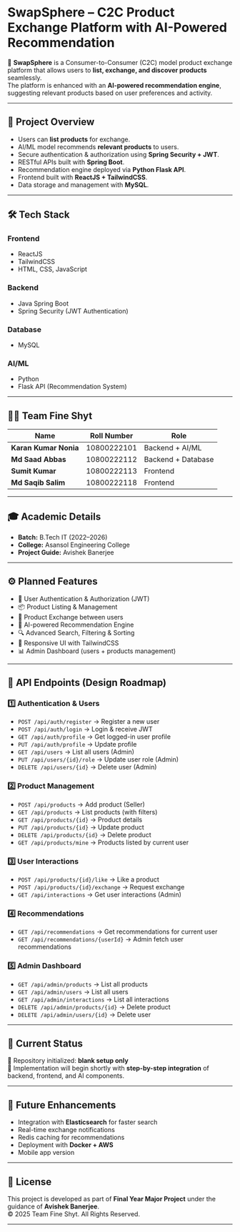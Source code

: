 # SwapSphere – C2C Product Exchange Platform with AI-Powered Recommendation  

🚀 **SwapSphere** is a Consumer-to-Consumer (C2C) model product exchange platform that allows users to **list, exchange, and discover products** seamlessly.  
The platform is enhanced with an **AI-powered recommendation engine**, suggesting relevant products based on user preferences and activity.  

---

## 📌 Project Overview  
- Users can **list products** for exchange.  
- AI/ML model recommends **relevant products** to users.  
- Secure authentication & authorization using **Spring Security + JWT**.  
- RESTful APIs built with **Spring Boot**.  
- Recommendation engine deployed via **Python Flask API**.  
- Frontend built with **ReactJS + TailwindCSS**.  
- Data storage and management with **MySQL**.  

---

## 🛠️ Tech Stack  

### **Frontend**
- ReactJS  
- TailwindCSS  
- HTML, CSS, JavaScript  

### **Backend**
- Java Spring Boot  
- Spring Security (JWT Authentication)  

### **Database**
- MySQL  

### **AI/ML**
- Python  
- Flask API (Recommendation System)  

---

## 👨‍💻 Team Fine Shyt  

| Name               | Roll Number     | Role                     |
|--------------------|----------------|--------------------------|
| **Karan Kumar Nonia** | 10800222101    | Backend + AI/ML          |
| **Md Saad Abbas**     | 10800222112    | Backend + Database       |
| **Sumit Kumar**       | 10800222113    | Frontend                 |
| **Md Saqib Salim**    | 10800222118    | Frontend                 |

---

## 🎓 Academic Details  
- **Batch:** B.Tech IT (2022–2026)  
- **College:** Asansol Engineering College  
- **Project Guide:** Avishek Banerjee  

---

## ⚙️ Planned Features  
- 🔐 User Authentication & Authorization (JWT)  
- 📦 Product Listing & Management  
- 🔄 Product Exchange between users  
- 🤖 AI-powered Recommendation Engine  
- 🔍 Advanced Search, Filtering & Sorting  
- 📱 Responsive UI with TailwindCSS  
- 📊 Admin Dashboard (users + products management)  

---

## 📡 API Endpoints (Design Roadmap)  

### 1️⃣ Authentication & Users
- `POST /api/auth/register` → Register a new user  
- `POST /api/auth/login` → Login & receive JWT  
- `GET /api/auth/profile` → Get logged-in user profile  
- `PUT /api/auth/profile` → Update profile  
- `GET /api/users` → List all users (Admin)  
- `PUT /api/users/{id}/role` → Update user role (Admin)  
- `DELETE /api/users/{id}` → Delete user (Admin)  

### 2️⃣ Product Management
- `POST /api/products` → Add product (Seller)  
- `GET /api/products` → List products (with filters)  
- `GET /api/products/{id}` → Product details  
- `PUT /api/products/{id}` → Update product  
- `DELETE /api/products/{id}` → Delete product  
- `GET /api/products/mine` → Products listed by current user  

### 3️⃣ User Interactions
- `POST /api/products/{id}/like` → Like a product  
- `POST /api/products/{id}/exchange` → Request exchange  
- `GET /api/interactions` → Get user interactions (Admin)  

### 4️⃣ Recommendations
- `GET /api/recommendations` → Get recommendations for current user  
- `GET /api/recommendations/{userId}` → Admin fetch user recommendations  

### 5️⃣ Admin Dashboard
- `GET /api/admin/products` → List all products  
- `GET /api/admin/users` → List all users  
- `GET /api/admin/interactions` → List all interactions  
- `DELETE /api/admin/products/{id}` → Delete product  
- `DELETE /api/admin/users/{id}` → Delete user  

---
<!-- here we will update the details of features implemented with the date to keep a track of the whole project -->
## 🚀 Current Status  
🔹 Repository initialized: **blank setup only**  
🔹 Implementation will begin shortly with **step-by-step integration** of backend, frontend, and AI components.  

---

## 📌 Future Enhancements  
- Integration with **Elasticsearch** for faster search  
- Real-time exchange notifications  
- Redis caching for recommendations  
- Deployment with **Docker + AWS**  
- Mobile app version  

---

## 📜 License  
This project is developed as part of **Final Year Major Project** under the guidance of **Avishek Banerjee**.  
© 2025 Team Fine Shyt. All Rights Reserved.  

---

